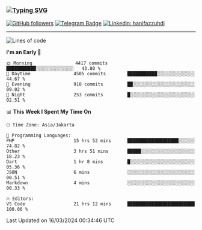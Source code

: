 ### [![Typing SVG](https://readme-typing-svg.herokuapp.com?font=lato&size=22&lines=Hi+There+👋)](https://git.io/typing-svg) 

[![GitHub followers](https://img.shields.io/github/followers/hanifazzuhdi?label=Follow&style=social)](https://github.com/hanifazzuhdi/?tab=follow) 
[![Telegram Badge](https://img.shields.io/badge/-hanif0198-blue?style=social&logo=telegram&link=https://www.t.me/hanif0198/)](https://www.t.me/hanif0198/) 
[![Linkedin: hanifazzuhdi](https://img.shields.io/badge/-hanifazzuhdi-blue?style=flat-square&logo=Linkedin&logoColor=white&link=https://www.linkedin.com/in/hanif-az-zuhdi-69688019b/)](https://www.linkedin.com/in/hanif-az-zuhdi-69688019b/) 

<hr/>

<!--START_SECTION:waka-->
![Lines of code](https://img.shields.io/badge/From%20Hello%20World%20I%27ve%20Written-49.0%20million%20lines%20of%20code-blue)

**I'm an Early 🐤** 

```text
🌞 Morning                4417 commits        ███████████░░░░░░░░░░░░░░   43.80 % 
🌆 Daytime                4505 commits        ███████████░░░░░░░░░░░░░░   44.67 % 
🌃 Evening                910 commits         ██░░░░░░░░░░░░░░░░░░░░░░░   09.02 % 
🌙 Night                  253 commits         █░░░░░░░░░░░░░░░░░░░░░░░░   02.51 % 
```


📊 **This Week I Spent My Time On** 

```text
🕑︎ Time Zone: Asia/Jakarta

💬 Programming Languages: 
PHP                      15 hrs 52 mins      ███████████████████░░░░░░   74.82 % 
Other                    3 hrs 51 mins       █████░░░░░░░░░░░░░░░░░░░░   18.23 % 
Dart                     1 hr 8 mins         █░░░░░░░░░░░░░░░░░░░░░░░░   05.36 % 
JSON                     6 mins              ░░░░░░░░░░░░░░░░░░░░░░░░░   00.51 % 
Markdown                 4 mins              ░░░░░░░░░░░░░░░░░░░░░░░░░   00.33 % 

🔥 Editors: 
VS Code                  21 hrs 12 mins      █████████████████████████   100.00 % 
```


 Last Updated on 16/03/2024 00:34:46 UTC
<!--END_SECTION:waka-->
